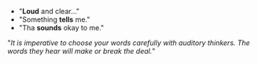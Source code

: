 - "**Loud** and clear..."
- "Something **tells** me."
- "Tha **sounds** okay to me."

"*It is imperative to choose your words carefully with auditory thinkers. The words they hear will make or break the deal.*"

